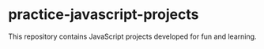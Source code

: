 # practice-javascript-projects
This repository contains JavaScript projects developed for fun and learning.




